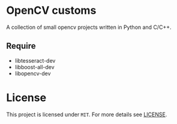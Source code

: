 # OpenCV customs

A collection of small opencv projects written in Python and C/C++.

## Require

- libtesseract-dev
- libboost-all-dev
- libopencv-dev

# License

This project is licensed under `MIT`. For more details see [LICENSE](LICENSE).
